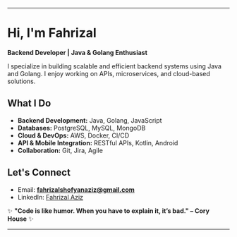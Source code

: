 
---

# **Hi, I'm Fahrizal**  

**Backend Developer | Java & Golang Enthusiast**  

I specialize in building scalable and efficient backend systems using Java and Golang. I enjoy working on APIs, microservices, and cloud-based solutions.  

## **What I Do**  
- **Backend Development:** Java, Golang, JavaScript  
- **Databases:** PostgreSQL, MySQL, MongoDB  
- **Cloud & DevOps:** AWS, Docker, CI/CD  
- **API & Mobile Integration:** RESTful APIs, Kotlin, Android  
- **Collaboration:** Git, Jira, Agile  
 

## **Let's Connect**  
- Email: **fahrizalshofyanaziz@gmail.com**  
- LinkedIn: [Fahrizal Aziz](https://www.linkedin.com/in/fahrizal-aziz)  

✨ **"Code is like humor. When you have to explain it, it’s bad." – Cory House** ✨ 

---
